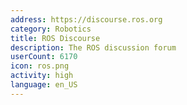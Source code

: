 ```yaml
---
address: https://discourse.ros.org
category: Robotics
title: ROS Discourse
description: The ROS discussion forum
userCount: 6170
icon: ros.png
activity: high
language: en_US
---
```

